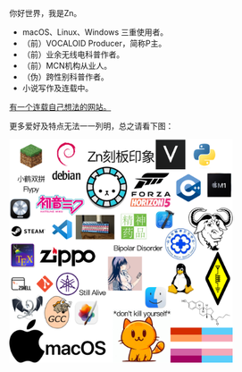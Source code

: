 你好世界，我是Zn。

- macOS、Linux、Windows 三重使用者。
- （前）VOCALOID Producer，简称P主。
- （前）业余无线电科普作者。
- （前）MCN机构从业人。
- （伪）跨性别科普作者。
- 小说写作及连载中。

[有一个连载自己想法的网站。](https://wujx3433.github.io)

更多爱好及特点无法一一列明，总之请看下图：

<img src="Source/Zn刻板印象.png" width="400" />

